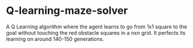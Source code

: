 # Q-learning-maze-solver

A Q Learning algorithm where the agent learns to go from 1x1 square to the goal without touching the red obstacle squares in a nxn grid. 
It perfects its learning on around 140-150 generations.
